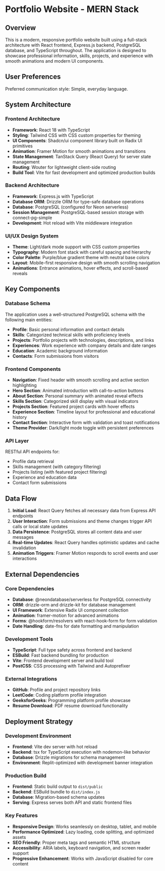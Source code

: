 # Portfolio Website - MERN Stack

## Overview

This is a modern, responsive portfolio website built using a full-stack architecture with React frontend, Express.js backend, PostgreSQL database, and TypeScript throughout. The application is designed to showcase professional information, skills, projects, and experience with smooth animations and modern UI components.

## User Preferences

Preferred communication style: Simple, everyday language.

## System Architecture

### Frontend Architecture
- **Framework**: React 18 with TypeScript
- **Styling**: Tailwind CSS with CSS custom properties for theming
- **UI Components**: Shadcn/ui component library built on Radix UI primitives
- **Animation**: Framer Motion for smooth animations and transitions
- **State Management**: TanStack Query (React Query) for server state management
- **Routing**: Wouter for lightweight client-side routing
- **Build Tool**: Vite for fast development and optimized production builds

### Backend Architecture
- **Framework**: Express.js with TypeScript
- **Database ORM**: Drizzle ORM for type-safe database operations
- **Database**: PostgreSQL (configured for Neon serverless)
- **Session Management**: PostgreSQL-based session storage with connect-pg-simple
- **Development**: Hot reload with Vite middleware integration

### UI/UX Design System
- **Theme**: Light/dark mode support with CSS custom properties
- **Typography**: Modern font stack with careful spacing and hierarchy
- **Color Palette**: Purple/blue gradient theme with neutral base colors
- **Layout**: Mobile-first responsive design with smooth scrolling navigation
- **Animations**: Entrance animations, hover effects, and scroll-based reveals

## Key Components

### Database Schema
The application uses a well-structured PostgreSQL schema with the following main entities:
- **Profile**: Basic personal information and contact details
- **Skills**: Categorized technical skills with proficiency levels
- **Projects**: Portfolio projects with technologies, descriptions, and links
- **Experiences**: Work experience with company details and date ranges
- **Education**: Academic background information
- **Contacts**: Form submissions from visitors

### Frontend Components
- **Navigation**: Fixed header with smooth scrolling and active section highlighting
- **Hero Section**: Animated introduction with call-to-action buttons
- **About Section**: Personal summary with animated reveal effects
- **Skills Section**: Categorized skill display with visual indicators
- **Projects Section**: Featured project cards with hover effects
- **Experience Section**: Timeline layout for professional and educational history
- **Contact Section**: Interactive form with validation and toast notifications
- **Theme Provider**: Dark/light mode toggle with persistent preferences

### API Layer
RESTful API endpoints for:
- Profile data retrieval
- Skills management (with category filtering)
- Projects listing (with featured project filtering)
- Experience and education data
- Contact form submissions

## Data Flow

1. **Initial Load**: React Query fetches all necessary data from Express API endpoints
2. **User Interaction**: Form submissions and theme changes trigger API calls or local state updates
3. **Data Persistence**: PostgreSQL stores all content data and user messages
4. **Real-time Updates**: React Query handles optimistic updates and cache invalidation
5. **Animation Triggers**: Framer Motion responds to scroll events and user interactions

## External Dependencies

### Core Dependencies
- **Database**: @neondatabase/serverless for PostgreSQL connectivity
- **ORM**: drizzle-orm and drizzle-kit for database management
- **UI Framework**: Extensive Radix UI component collection
- **Animation**: framer-motion for advanced animations
- **Forms**: @hookform/resolvers with react-hook-form for form validation
- **Date Handling**: date-fns for date formatting and manipulation

### Development Tools
- **TypeScript**: Full type safety across frontend and backend
- **ESBuild**: Fast backend bundling for production
- **Vite**: Frontend development server and build tool
- **PostCSS**: CSS processing with Tailwind and Autoprefixer

### External Integrations
- **GitHub**: Profile and project repository links
- **LeetCode**: Coding platform profile integration
- **GeeksforGeeks**: Programming platform profile showcase
- **Resume Download**: PDF resume download functionality

## Deployment Strategy

### Development Environment
- **Frontend**: Vite dev server with hot reload
- **Backend**: tsx for TypeScript execution with nodemon-like behavior
- **Database**: Drizzle migrations for schema management
- **Environment**: Replit-optimized with development banner integration

### Production Build
- **Frontend**: Static build output to `dist/public`
- **Backend**: ESBuild bundle to `dist/index.js`
- **Database**: Migration-based schema updates
- **Serving**: Express serves both API and static frontend files

### Key Features
- **Responsive Design**: Works seamlessly on desktop, tablet, and mobile
- **Performance Optimized**: Lazy loading, code splitting, and optimized assets
- **SEO Friendly**: Proper meta tags and semantic HTML structure
- **Accessibility**: ARIA labels, keyboard navigation, and screen reader support
- **Progressive Enhancement**: Works with JavaScript disabled for core content